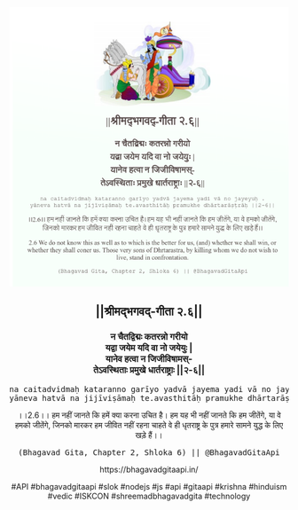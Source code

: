 <img src="../../asset/BG_2_6.png"/>
<center><h2>||श्रीमद्‍भगवद्‍-गीता २.६||</h2>
<h3>न चैतद्विद्मः कतरन्नो गरीयो<br/>यद्वा जयेम यदि वा नो जयेयुः |<br/>यानेव हत्वा न जिजीविषामस्-<br/>तेऽवस्थिताः प्रमुखे धार्तराष्ट्राः ||२-६||</h3>
<pre>na caitadvidmaḥ kataranno garīyo yadvā jayema yadi vā no jayeyuḥ .<br/>yāneva hatvā na jijīviṣāmaḥ te.avasthitāḥ pramukhe dhārtarāṣṭrāḥ ||2-6||</pre>
<p>।।2.6।। हम नहीं जानते कि हमें क्या करना उचित है। हम यह भी नहीं जानते कि हम जीतेंगे, या वे हमको जीतेंगे, जिनको मारकर हम जीवित नहीं रहना चाहते वे ही धृतराष्ट्र के पुत्र हमारे सामने युद्ध के लिए खड़े हैं।।</p>
<pre>(Bhagavad Gita, Chapter 2, Shloka 6) || @BhagavadGitaApi</pre><p>https://bhagavadgitaapi.in/</p><p>#API #bhagavadgitaapi #slok #nodejs #js #api #gitaapi #krishna #hinduism #vedic #ISKCON #shreemadbhagavadgita #technology</p></center>